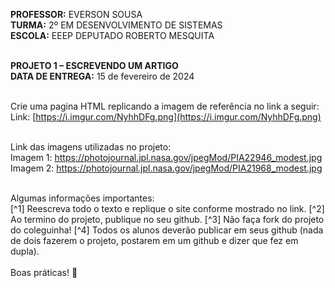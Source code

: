 **PROFESSOR:** EVERSON SOUSA<br>
**TURMA:** 2º EM DESENVOLVIMENTO DE SISTEMAS<br>
**ESCOLA:** EEEP DEPUTADO ROBERTO MESQUITA<br><br>

**PROJETO 1 – ESCREVENDO UM ARTIGO**<br>
**DATA DE ENTREGA:** 15 de fevereiro de 2024<br><br>

Crie uma pagina HTML replicando a imagem de referência no link a seguir:<br>
Link: [https://i.imgur.com/NyhhDFg.png](https://i.imgur.com/NyhhDFg.png)<br><br>

Link das imagens utilizadas no projeto:<br>
Imagem 1: <a href="https://photojournal.jpl.nasa.gov/jpegMod/PIA22946_modest.jpg" target="_blank">https://photojournal.jpl.nasa.gov/jpegMod/PIA22946_modest.jpg</a><br>
Imagem 2: <a href="https://photojournal.jpl.nasa.gov/jpegMod/PIA21968_modest.jpg" target="_blank">https://photojournal.jpl.nasa.gov/jpegMod/PIA21968_modest.jpg</a><br><br>

Algumas informações importantes:<br>
[^1] Reescreva todo o texto e replique o site conforme mostrado no link.
[^2] Ao termino do projeto, publique no seu github.
[^3] Não faça fork do projeto do coleguinha!
[^4] Todos os alunos deverão publicar em seus github (nada de dois fazerem o projeto, postarem em um github e dizer que fez em dupla).
<br><br>
Boas práticas! :call_me_hand:

